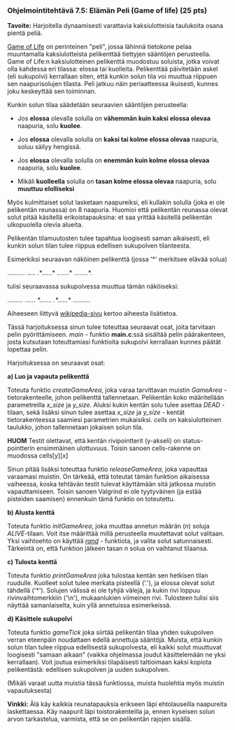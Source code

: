 ### Ohjelmointitehtävä 7.5: Elämän Peli (Game of life) (25 pts)

**Tavoite:** Harjoitella dynaamisesti varattavia kaksiulotteisia
  taulukoita osana pientä peliä.

[Game of Life](http://en.wikipedia.org/wiki/Conway%27s_Game_of_Life)
on perinteinen "peli", jossa lähinnä tietokone pelaa
muuntamalla kaksiulotteista pelikenttää tiettyjen sääntöjen
perusteella. Game of Life:n kaksiulotteinen pelikenttä muodostuu
soluista, jotka voivat olla kahdessa eri tilassa: elossa tai
kuolleita. Pelikenttää päivitetään askel (eli sukupolvi) kerrallaan
siten, että kunkin solun tila voi muuttua riippuen sen naapurisolujen
tilasta. Peli jatkuu näin periaatteessa ikuisesti, kunnes joku
keskeyttää sen toiminnan.

Kunkin solun tilaa säädetään seuraavien sääntöjen perusteella:

  * Jos **elossa** olevalla solulla on **vähemmän kuin kaksi elossa
    olevaa** naapuria, solu **kuolee**.

  * Jos **elossa** olevalla solulla on **kaksi tai kolme elossa
    olevaa** naapuria, soluu säilyy hengissä.

  * Jos **elossa** olevalla solulla on **enemmän kuin kolme elossa
    olevaa** naapuria, solu **kuolee**.

  * Mikäli **kuolleella** solulla on **tasan kolme elossa olevaa**
    naapuria, solu **muuttuu elolliseksi**

Myös kulmittaiset solut lasketaan naapureiksi, eli kullakin solulla
(joka ei ole pelikentän reunassa) on 8 naapuria. Huomioi että
pelikentän reunassa olevat solut pitää käsitellä erikoistapauksina:
et saa yrittää käsitellä pelikentän ulkopuolella olevia alueita.

Pelikentän tilamuutosten tulee tapahtua loogisesti saman aikaisesti,
eli kunkin solun tilan tulee riippua edellisen sukupolven
tilanteesta.

Esimerkiksi seuraavan näköinen pelikenttä (jossa '*' merkitsee elävää
solua) 

..........
.**.***...
.**......*
.*.*.....*
........*.

tulisi seuraavassa sukupolvessa muuttua tämän näköiseksi:

.....*....
.***.*....
*...**....
.*......**
..........

Aiheeseen liittyvä [wikipedia-sivu](http://en.wikipedia.org/wiki/Conway%27s_Game_of_Life)
kertoo aiheesta lisätietoa.

Tässä harjoituksessa sinun tulee toteuttaa seuraavat osat, joita
tarvitaan pelin pyörittämiseen. *main* - funktio
**main.c**:ssä sisältää pelin päärakenteen, josta kutsutaan toteuttamiasi funktioita
sukupolvi kerrallaan kunnes päätät lopettaa pelin.

Harjoituksessa on seuraavat osat:

**a) Luo ja vapauta pelikenttä**

Toteuta funktio *createGameArea*, joka varaa tarvittavan muistin
*GameArea* - tietorakenteelle, johon pelikenttä tallennetaan. Pelikentän
koko määritellään parametreilla *x_size* ja *y_size*. Aluksi kukin
kentän solu tulee asettaa *DEAD* - tilaan, sekä lisäksi sinun tulee
asettaa *x_size* ja *y_size* - kentät tietorakenteessa saamiesi
parametrien mukaisiksi. *cells* on kaksiulotteinen taulukko, johon tallennetaan
jokaisen solun tila.

**HUOM** Testit olettavat, että kentän rivipointterit (y-akseli) on status-pointterin 
ensimmäinen ulottuvuus. Toisin sanoen cells-rakenne on muodossa cells[y][x]

Sinun pitää lisäksi toteuttaa funktio *releaseGameArea*, joka vapauttaa
varaamasi muistin. On tärkeää, että toteutat tämän funktion aikaisessa
vaiheessa, koska tehtävän testit tulevat käyttämään sitä jatkossa
muistin vapauttamiseen. Toisin sanoen Valgrind ei ole tyytyväinen (ja
estää pisteiden saamisen) ennenkuin tämä funktio on toteutettu.

**b) Alusta kenttä**

Toteuta funktio *initGameArea*, joka muuttaa annetun määrän (*n*) soluja
*ALIVE*-tilaan. Voit itse määrittää millä perusteella muutettavat
solut valitaan. Yksi vaihtoehto on käyttää 
*[rand](http://linux.die.net/man/3/rand)* - funktiota, ja
valita solut satunnaisesti. Tärkeintä on, että funktion jälkeen tasan
*n* solua on vaihtanut tilaansa.

**c) Tulosta kenttä**

Toteuta funktio *printGameArea* joka tulostaa kentän sen hetkisen tilan
ruudulle. Kuolleet solut tulee merkata pisteellä ('.'), ja elossa
olevat solut tähdellä ('*'). Solujen välissä ei ole tyhjiä välejä, ja
kukin rivi loppuu rivinvaihtomerkkiin ('\\n'), mukaanlukien viimeinen
rivi. Tulosteen tulisi siis näyttää samanlaiselta, kuin yllä
annetuissa esimerkeissä.

**d) Käsittele sukupolvi**

Toteuta funktio *gameTick* joka siirtää pelikentän tilaa yhden sukupolven
verran eteenpäin noudattaen edellä annettuja sääntöjä. Muista, että
kunkin solun tilan tulee riippua edellisestä sukupolvesta, eli kaikki
solut muuttuvat loogisesti "samaan aikaan" (vaikka ohjelmassa joudut
käsittelemään ne yksi kerrallaan). Voit joutua esimerkiksi
tilapäisesti taltioimaan kaksi kopiota pelikentästä: edellisen
sukupolven ja uuden sukupolven.

(Mikäli varaat uutta muistia tässä funktiossa, muista huolehtia myös
muistin vapautuksesta)

**Vinkki:** Älä käy kaikkia reunatapauksia erikseen läpi ehtolauseilla naapureita laskettaessa.
Käy naapurit läpi toistorakenteilla ja, ennen kyseisen solun arvon tarkastelua,
varmista, että se on pelikentän rajojen sisällä.
